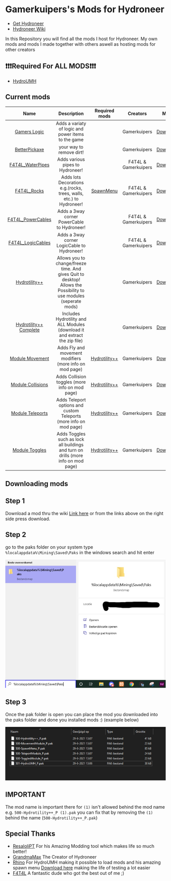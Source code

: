 # Gamerkuipers's Mods for Hydroneer

- [Get Hydroneer](https://store.steampowered.com/app/1106840/Hydroneer/)
- [Hydroneer Wiki](https://bridgepour.com/)

In this Repository you will find all the mods I host for Hydroneer. My own mods and mods I made together with others aswell as hosting mods for other creators

## ❗❗❗Required For **ALL MODS**❗❗❗

- [HydroUMH](https://github.com/RHlNO/HydroneerModding/raw/main/Release%20Mods/501-HydroUMH_P.pak)

## Current mods

Name | Description | Required mods | Creators | Mod
:----:|:---------:|:------:|:-----: | :----:
[Gamers Logic](./Gamers_Logic) | Adds a variaty of logic and power items to the game | | Gamerkuipers | [Download](https://github.com/Gamerkuipers/Hydroneer-Modding/raw/main/Gamers_Logic/500-Gamers_Logic_P.pak)
[BetterPickaxe](./BetterPickaxe) | your way to remove dirt! |  | Gamerkuipers | [Download](https://github.com/Gamerkuipers/Hydroneer-Modding/raw/main/BetterPickaxe/500-BetterPickaxe_P.pak)
[F4T4L_WaterPipes](./F4T4L_WaterPipes) | Adds various pipes to Hydroneer! |  | F4T4L & Gamerkuipers | [Download](https://github.com/Gamerkuipers/Hydroneer-Modding/raw/main/F4T4L_WaterPipes/500-f4t4l_WaterPipes_P.pak)
[F4T4L_Rocks](./F4T4L_Rocks) | Adds lots Decorations e.g.(rocks, trees, walls, etc.) to Hydroneer! | [SpawnMenu](https://github.com/RHlNO/HydroneerModding/raw/main/Release%20Mods/500-SpawnMenu_P.pak) | F4T4L & Gamerkuipers | [Download](https://github.com/Gamerkuipers/Hydroneer-Modding/raw/main/F4T4L_Rocks/500-f4t4l_Rocks_P.pak)
[F4T4L_PowerCables](./F4T4L_PowerCables) | Adds a 3way corner PowerCable to Hydroneer! | | F4T4L & Gamerkuipers | [Download](https://github.com/Gamerkuipers/Hydroneer-Modding/raw/main/F4T4L_PowerCables/500-f4t4l_PowerCables_P.pak)
[F4T4L_LogicCables](./F4T4L_LogicCables) | Adds a 3way corner LogicCable to Hydroneer! | | F4T4L & Gamerkuipers | [Download](https://github.com/Gamerkuipers/Hydroneer-Modding/raw/main/F4T4L_LogicCables/500-f4t4l_LogicCables_P.pak)
[Hydrotility++](./Hydrotility++) | Allows you to change/freeze time. And gives Quit to desktop! Allows the Possibility to use modules (seperate mods) | | Gamerkuipers | [Download](https://github.com/Gamerkuipers/Hydroneer-Modding/raw/main/Hydrotility++/500-Hydrotility++_P.pak)
[Hydrotility++ Complete](./Hydrotility++) | Includes Hydrotility and ALL Modules (download it and extract the zip file) | | Gamerkuipers | [Download](https://github.com/Gamerkuipers/Hydroneer-Modding/raw/main/Hydrotility++/Hydrotility++_Complete.zip)
[Module Movement](./Hydrotility++) | Adds Fly and movement modifiers (more info on mod page) | [Hydrotility++](https://github.com/Gamerkuipers/Hydroneer-Modding/raw/main/Hydrotility++/500-Hydrotility++_P.pak) | Gamerkuipers | [Download](https://github.com/Gamerkuipers/Hydroneer-Modding/raw/main/Hydrotility++/Modules/500-ModuleMovement_P.pak)
[Module Collisions](./Hydrotility++) | Adds Collision toggles (more info on mod page) | [Hydrotility++](https://github.com/Gamerkuipers/Hydroneer-Modding/raw/main/Hydrotility++/500-Hydrotility++_P.pak) | Gamerkuipers | [Download](https://github.com/Gamerkuipers/Hydroneer-Modding/raw/main/Hydrotility++/Modules/500-ModuleCollisions_P.pak)
[Module Teleports](./Hydrotility++) | Adds Teleport options and custom Teleports (more info on mod page) | [Hydrotility++](https://github.com/Gamerkuipers/Hydroneer-Modding/raw/main/Hydrotility++/500-Hydrotility++_P.pak) | Gamerkuipers | [Download](https://github.com/Gamerkuipers/Hydroneer-Modding/raw/main/Hydrotility++/Modules/500-ModuleTeleport_P.pak)
[Module Toggles](./Hydrotility++) | Adds Toggles such as lock all buildings and turn on drills (more info on mod page) | [Hydrotility++](https://github.com/Gamerkuipers/Hydroneer-Modding/raw/main/Hydrotility++/500-Hydrotility++_P.pak) | Gamerkuipers | [Download](https://github.com/Gamerkuipers/Hydroneer-Modding/raw/main/Hydrotility++/Modules/500-ModuleToggles_P.pak)

## Downloading mods

## **Step 1**

Download a mod thru the wiki [Link here](https://bridgepour.com/legacy-mods) or from the links above on the right side press download.

## **Step 2**

go to the paks folder on your system type `%localappdata%\Mining\Saved\Paks` in the windows search and hit enter

![Windows_search_ss](./img/Windows_Search.jpg)

## **Step 3**

Once the pak folder is open you can place the mod you downloaded into the paks folder and done you installed mods :) (example below)

![Paks_Folder](./img/Paks_Folder.png)

## **IMPORTANT**

The mod name is important there for `(1)` isn't allowed behind the mod name e.g. `500-Hydrotility++_P (1).pak` you can fix that by removing the `(1)` behind the name (`500-Hydrotility++_P.pak`)

## Special Thanks

- [ResaloliPT](https://github.com/ResaloliPT/HydroModTool) For his Amazing Modding tool which makes life so much better!
- [GrandmaMax](https://twitter.com/MaxHayon) The Creator of Hydroneer
- [Rhino](https://github.com/RHlNO/HydroneerModding) For HydroUMH making it possible to load mods and his amazing spawn menu [Download here](https://github.com/RHlNO/HydroneerModding/raw/main/Release%20Mods/500-SpawnMenu_P.pak) making the life of testing a lot easier
- [F4T4L](./#) A fantastic dude who got the best out of me ;)
